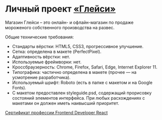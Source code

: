 # Личный проект [«Глейси»](https://k-katerina.github.io/gllacy/)

Магазин Глейси – это онлайн- и офлайн-магазин по продаже мороженого собственного производства на развес.

Общие технические требования:
* Стандарты вёрстки: HTML5, CSS3, прогрессивное улучшение.
* Сетка: определена в макете (PerfectPixel).
* Адаптивность вёрстки: нет.
* Используемые фреймворки: нет.
* Кроссбраузерность: Chrome, Firefox, Safari, Edge, Internet Explorer 11.
* Типографика: частично определена в макете (прочее — на усмотрение разработчика).
* Используемый шрифт: Roboto (есть в папке с макетом и на Google Fonts).
* С макетом предоставлен styleguide.psd, содержащий прорисовку состояний элементов интерфейса. При любых расхождениях с макетами он должен иметь наивысший приоритет.

[Сертификат профессии Frontend Developer React](https://assets.htmlacademy.ru/certificates/profession/13/1052393.pdf?1605687308)
